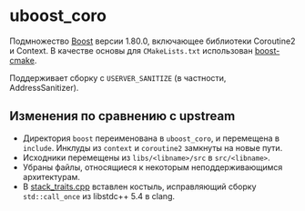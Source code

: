 # uboost_coro
Подмножество [Boost](https://www.boost.org) версии 1.80.0, включающее библиотеки Coroutine2 и Context.
В качестве основы для `CMakeLists.txt` использован [boost-cmake](https://github.com/Orphis/boost-cmake).

Поддерживает сборку с `USERVER_SANITIZE` (в частности, AddressSanitizer).

## Изменения по сравнению с upstream
  * Директория `boost` переименована в `uboost_coro`, и перемещена в `include`.
  Инклуды из `context` и `coroutine2` замкнуты на новые пути.
  * Исходники перемещены из `libs/<libname>/src` в `src/<libname>`.
  * Убраны файлы, относящиеся к некоторым неподдерживающимся архитектурам.
  * В [stack_traits.cpp](src/context/posix/stack_traits.cpp) вставлен костыль,
  исправляющий сборку `std::call_once` из libstdc++ 5.4 в clang.
